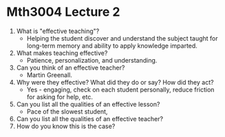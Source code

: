 # Mth3004 Lecture 2

1. What is "effective teaching"?
	- Helping the student discover and understand the subject taught for long-term memory and ability to apply knowledge imparted.
2. What makes teaching effective?
	- Patience, personalization, and understanding.
3. Can you think of an effective teacher?
	- Martin Greenall.
4. Why were they effective? What did they do or say? How did they act?
	- Yes - engaging, check on each student personally, reduce friction for asking for help, etc.
5. Can you list all the qualities of an effective lesson?
	- Pace of the slowest student, 
6. Can you list all the qualities of an effective teacher?
7. How do you know this is the case?
